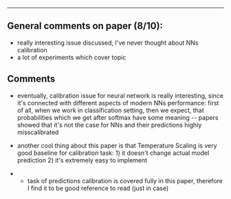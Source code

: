 ***

## General comments on paper (8/10):

* really interesting issue discussed, I've never thought about NNs calibration
* a lot of experiments which cover topic

## Comments

* eventually, calibration issue for neural network is really interesting, since it's connected with different aspects of modern NNs performance: first of all, when we work in classification setting, then we expect, that probabilities which we get after softmax have some meaning -- papers showed that it's not the case for NNs and their predictions highly misscalibrated

* another cool thing about this paper is that Temperature Scaling is very good baseline for calibration task: 1) it doesn't change actual model prediction 2) it's extremely easy to implement

* + task of predictions calibration is covered fully in this paper, therefore I find it to be good reference to read (just in case)
